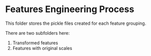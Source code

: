 # Features Engineering Process

This folder stores the pickle files created for each feature grouping. 

There are two subfolders here:
1) Transformed features
2) Features with original scales

